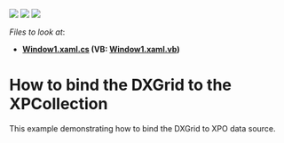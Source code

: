 <!-- default badges list -->
![](https://img.shields.io/endpoint?url=https://codecentral.devexpress.com/api/v1/VersionRange/128648454/11.1.4%2B)
[![](https://img.shields.io/badge/Open_in_DevExpress_Support_Center-FF7200?style=flat-square&logo=DevExpress&logoColor=white)](https://supportcenter.devexpress.com/ticket/details/E2347)
[![](https://img.shields.io/badge/📖_How_to_use_DevExpress_Examples-e9f6fc?style=flat-square)](https://docs.devexpress.com/GeneralInformation/403183)
<!-- default badges end -->
<!-- default file list -->
*Files to look at*:

* **[Window1.xaml.cs](./CS/Q265259/Window1.xaml.cs) (VB: [Window1.xaml.vb](./VB/Q265259/Window1.xaml.vb))**
<!-- default file list end -->
# How to bind the DXGrid to the XPCollection


<p>This example demonstrating how to bind the DXGrid to XPO data source.</p>

<br/>


